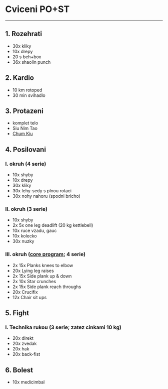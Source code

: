 # Cviceni PO+ST
---
## 1. Rozehrati
* 30x kliky
* 10x drepy
* 20 s beh+box
* 36x shaolin punch
## 2. Kardio
* 10 km rotoped
* 30 min svihadlo
## 3. Protazeni
* komplet telo
* Siu Nim Tao
* [Chum Kiu](https://www.youtube.com/watch?v=HwVTdukbUnQ)
## 4. Posilovani
### I. okruh (4 serie)
* 10x shyby
* 10x drepy
* 30x kliky
* 30x lehy-sedy s plnou rotaci
* 30x nohy nahoru (spodni bricho)

### II. okruh (3 serie)
* 10x shyby
* 2x 5x one leg deadlift (20 kg kettlebell)
* 10x ruce vzadu, gauc
* 10x kolecko
* 30x nuzky

### III. okruh ([core program](https://www.youtube.com/watch?v=O3uA5pr9H94); 4 serie)
* 2x 15x Planks knees to elbow
* 20x Lying leg raises
* 2x 15x Side plank up & down
* 2x 10x Star crunches
* 2x 15x Side plank reach throughs
* 20x Crucifix
* 12x Chair sit ups

## 5. Fight
### I. Technika rukou (3 serie; zatez cinkami 10 kg)
* 20x direkt
* 20x zvedak
* 20x hak
* 20x back-fist

## 6. Bolest
* 10x medicimbal
